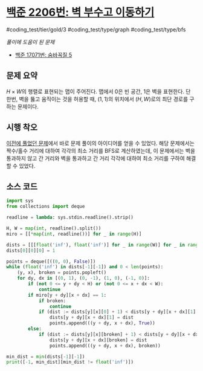 # [백준 2206번: 벽 부수고 이동하기](https://www.acmicpc.net/problem/2206)
#coding_test/tier/gold/3
#coding_test/type/graph
#coding_test/type/bfs

*풀이에 도움이 된 문제*  

- [백준 17071번: 숨바꼭질 5](../../17000/000/17071-숨바꼭질_5.md)  

## 문제 요약

$H \times W$의 행렬로 표현되는 맵이 주어진다. 맵에서 0은 빈 공간, 1은 벽을 표현한다. 단 한번, 벽을 뚫고 움직이는 것을 허용할 때, $(1,1)$의 위치에서 $(H, W)$로의 최단 경로를 구하는 문제이다.  

## 시행 착오

[이전에 풀었던 문제](../../17000/000/17071-숨바꼭질_5.md)에서 바로 문제 풀이의 아이디어를 얻을 수 있었다. 해당 문제에서는 짝수/홀수 거리에 대하여 각각의 최소 거리를 BFS로 계산하였는데, 이 문제에서는 벽을 통과하지 않고 간 거리와 벽을 통과하고 간 거리 각각에 대하여 최소 거리를 구하여 해결할 수 있었다.  

## 소스 코드

``` python
import sys
from collections import deque

readline = lambda: sys.stdin.readline().strip()

H, W = map(int, readline().split())
miro = [[*map(int, readline())] for _ in range(H)]

dists = [[[float('inf'), float('inf')] for _ in range(W)] for _ in range(H)]
dists[0][0][0] = 1

points = deque([((0, 0), False)])
while (float('inf') in dists[-1][-1]) and 0 < len(points):
    (y, x), broken = points.popleft()
    for dy, dx in [(0, 1), (0, -1), (1, 0), (-1, 0)]:
        if (not 0 <= y + dy < H) or (not 0 <= x + dx < W):
            continue
        if miro[y + dy][x + dx] == 1:
            if broken:
                continue
            if (dist := dists[y][x][0] + 1) < dists[y + dy][x + dx][1]:
                dists[y + dy][x + dx][1] = dist
                points.append(((y + dy, x + dx), True))
        else:
            if (dist := dists[y][x][broken] + 1) < dists[y + dy][x + dx][broken]:
                dists[y + dy][x + dx][broken] = dist
                points.append(((y + dy, x + dx), broken))

min_dist = min(dists[-1][-1])
print([-1, min_dist][min_dist != float('inf')])
```
